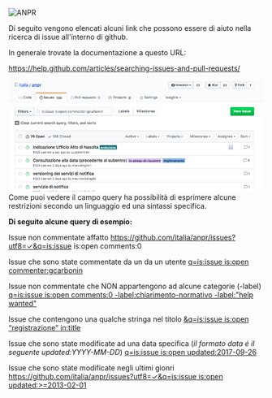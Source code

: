 
![ANPR](src/_images/anpr.png)

Di seguito vengono elencati alcuni link che possono essere di aiuto nella ricerca di issue all'interno di github.


In generale trovate la documentazione a questo URL:

https://help.github.com/articles/searching-issues-and-pull-requests/

![Issue list](/img/search-issue.png)
Come puoi vedere il campo query ha possibilità di esprimere alcune restrizioni secondo un linguaggio ed una sintassi specifica.

**Di seguito alcune query di esempio:**

Issue non commentate affatto
https://github.com/italia/anpr/issues?utf8=✓&q=is:issue is:open comments:0

Issue che sono state commentate da un da un utente
[q=is:issue is:open commenter:gcarbonin](https://github.com/italia/anpr/issues?utf8=✓&q=is:issue%20is:open%20commenter:gcarbonin)

Issue non commentate che NON appartengono ad alcune categorie (-label)
[q=is:issue is:open comments:0 -label:chiarimento-normativo -label:"help wanted"](https://github.com/italia/anpr/issues?utf8=%E2%9C%93&q=is:issue%20is:open%20comments:0%20-label:chiarimento-normativo%20-label:%22help%20wanted%22)

Issue che contengono una qualche stringa nel titolo
[&q=is:issue is:open “registrazione” in:title](https://github.com/italia/anpr/issues?utf8=%E2%9C%93&q=is:issue%20is:open%20%E2%80%9Cregistrazione%E2%80%9D%20in:title)

Issue che sono state modificate ad una data specifica
(_il formato data é il seguente updated:YYYY-MM-DD_)
[q=is:issue is:open updated:2017-09-26](https://github.com/italia/anpr/issues?utf8=%E2%9C%93&q=is:issue%20is:open%20updated:2017-09-26)


Issue che sono state modificate negli ultimi gionri
[https://github.com/italia/anpr/issues?utf8=✓&q=is:issue is:open updated:>=2013-02-01](https://github.com/italia/anpr/issues?utf8=%E2%9C%93&q=is:issue%20is:open%20updated:%3E=2013-02-01)

